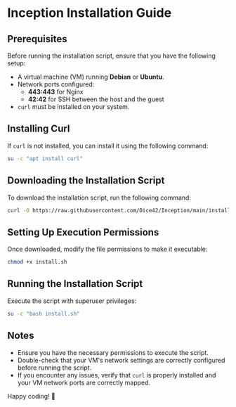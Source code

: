 # Inception Installation Guide

## Prerequisites
Before running the installation script, ensure that you have the following setup:

- A virtual machine (VM) running **Debian** or **Ubuntu**.
- Network ports configured:
  - **443:443** for Nginx
  - **42:42** for SSH between the host and the guest
- `curl` must be installed on your system.

## Installing Curl
If `curl` is not installed, you can install it using the following command:
```sh
su -c "apt install curl"
```

## Downloading the Installation Script
To download the installation script, run the following command:
```sh
curl -O https://raw.githubusercontent.com/Dice42/Inception/main/install.sh
```

## Setting Up Execution Permissions
Once downloaded, modify the file permissions to make it executable:
```sh
chmod +x install.sh
```

## Running the Installation Script
Execute the script with superuser privileges:
```sh
su -c "bash install.sh"
```

## Notes
- Ensure you have the necessary permissions to execute the script.
- Double-check that your VM's network settings are correctly configured before running the script.
- If you encounter any issues, verify that `curl` is properly installed and your VM network ports are correctly mapped.

Happy coding! 🚀

